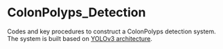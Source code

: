 # ColonPolyps_Detection
Codes and key procedures to construct a ColonPolyps detection system.
The system is built based on [YOLOv3 architecture](https://pjreddie.com/darknet/yolo/).
